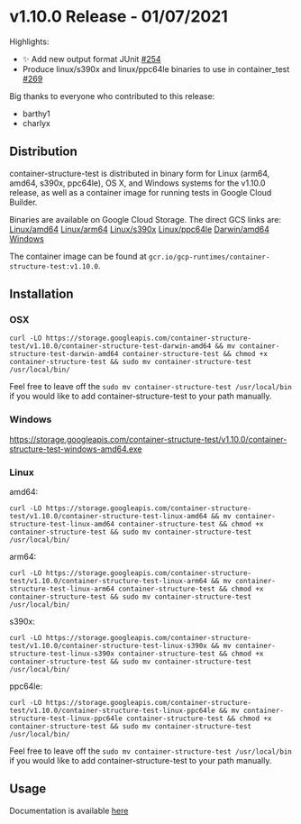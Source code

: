 # v1.10.0 Release - 01/07/2021

Highlights:
* :sparkles: Add new output format JUnit [#254](https://github.com/GoogleContainerTools/container-structure-test/pull/254)
* Produce linux/s390x and linux/ppc64le binaries to use in container_test [#269](https://github.com/GoogleContainerTools/container-structure-test/pull/269)

Big thanks to everyone who contributed to this release:
* barthy1
* charlyx

## Distribution

container-structure-test is distributed in binary form for Linux (arm64, amd64, s390x, ppc64le), OS X, and Windows systems for the v1.10.0 release, as well as a container image for running tests in Google Cloud Builder.

Binaries are available on Google Cloud Storage. The direct GCS links are:
[Linux/amd64](https://storage.googleapis.com/container-structure-test/v1.10.0/container-structure-test-linux-amd64)
[Linux/arm64](https://storage.googleapis.com/container-structure-test/v1.10.0/container-structure-test-linux-arm64)
[Linux/s390x](https://storage.googleapis.com/container-structure-test/v1.10.0/container-structure-test-linux-s390x)
[Linux/ppc64le](https://storage.googleapis.com/container-structure-test/v1.10.0/container-structure-test-linux-ppc64le)
[Darwin/amd64](https://storage.googleapis.com/container-structure-test/v1.10.0/container-structure-test-darwin-amd64)
[Windows](https://storage.googleapis.com/container-structure-test/v1.10.0/container-structure-test-windows-amd64.exe)

The container image can be found at `gcr.io/gcp-runtimes/container-structure-test:v1.10.0`.

## Installation

### OSX
```shell
curl -LO https://storage.googleapis.com/container-structure-test/v1.10.0/container-structure-test-darwin-amd64 && mv container-structure-test-darwin-amd64 container-structure-test && chmod +x container-structure-test && sudo mv container-structure-test /usr/local/bin/
```
Feel free to leave off the `sudo mv container-structure-test /usr/local/bin` if you would like to add container-structure-test to your path manually.

### Windows
 https://storage.googleapis.com/container-structure-test/v1.10.0/container-structure-test-windows-amd64.exe

### Linux
amd64: 
```shell
curl -LO https://storage.googleapis.com/container-structure-test/v1.10.0/container-structure-test-linux-amd64 && mv container-structure-test-linux-amd64 container-structure-test && chmod +x container-structure-test && sudo mv container-structure-test /usr/local/bin/
```
arm64: 
```shell
curl -LO https://storage.googleapis.com/container-structure-test/v1.10.0/container-structure-test-linux-arm64 && mv container-structure-test-linux-arm64 container-structure-test && chmod +x container-structure-test && sudo mv container-structure-test /usr/local/bin/
```
s390x: 
```shell
curl -LO https://storage.googleapis.com/container-structure-test/v1.10.0/container-structure-test-linux-s390x && mv container-structure-test-linux-s390x container-structure-test && chmod +x container-structure-test && sudo mv container-structure-test /usr/local/bin/
```
ppc64le: 
```shell
curl -LO https://storage.googleapis.com/container-structure-test/v1.10.0/container-structure-test-linux-ppc64le && mv container-structure-test-linux-ppc64le container-structure-test && chmod +x container-structure-test && sudo mv container-structure-test /usr/local/bin/
```
Feel free to leave off the `sudo mv container-structure-test /usr/local/bin` if you would like to add container-structure-test to your path manually.

## Usage
Documentation is available [here](https://github.com/GoogleCloudPlatform/container-structure-test/blob/master/README.md)